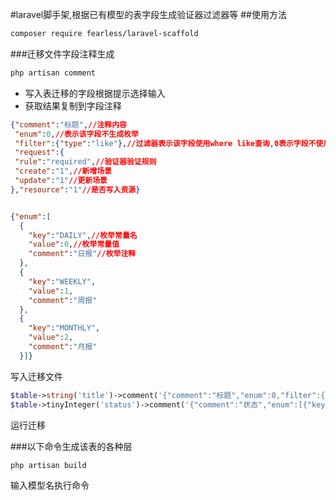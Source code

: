 #laravel脚手架,根据已有模型的表字段生成验证器过滤器等
##使用方法
```bash
composer require fearless/laravel-scaffold
```
###迁移文件字段注释生成
```bash
php artisan comment
```
+ 写入表迁移的字段根据提示选择输入
+ 获取结果复制到字段注释
```json 
{"comment":"标题",//注释内容
 "enum":0,//表示该字段不生成枚举
 "filter":{"type":"like"},//过滤器表示该字段使用where like查询,0表示字段不使用过滤器
 "request":{
 "rule":"required",//验证器验证规则
 "create":"1",//新增场景
 "update":"1"//更新场景
},"resource":"1"//是否写入资源}


{"enum":[
  {
    "key":"DAILY",//枚举常量名
    "value":0,//枚举常量值
    "comment":"日报"//枚举注释
  },
  {
    "key":"WEEKLY",
    "value":1,
    "comment":"周报"
  },
  {
    "key":"MONTHLY",
    "value":2,
    "comment":"月报"
  }]}
```
写入迁移文件
```php
$table->string('title')->comment('{"comment":"标题","enum":0,"filter":{"type":"like"},"request":{"rule":"required","create":"1","update":"1"},"resource":"1"}');
$table->tinyInteger('status')->comment('{"comment":"状态","enum":[{"key":"OPEN","value":1,"comment":"开启"},{"key":"close","value":0,"comment":"关闭"}],"filter":{"type":"where"},"request":{"rule":"required","create":"1","update":"1"},"resource":"1"}');
```
运行迁移

###以下命令生成该表的各种层
```bash
php artisan build
```
输入模型名执行命令
